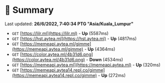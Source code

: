 # 📖 Summary
Last updated: **26/6/2022, 7:40:34 PTG "Asia/Kuala_Lumpur"**

- `GET` [https://lilr.ml](https://lilr.ml) - **Up** (5587ms)
- `GET` [https://hst.aytea.ml](https://hst.aytea.ml) - **Up** (4817ms)
- `GET` [https://memeapi.aytea.ml/gimme](https://memeapi.aytea.ml/gimme) - **Up** (4364ms)
- `GET` [https://color.aytea.ml/4b31d6.png](https://color.aytea.ml/4b31d6.png) - **Down** (4534ms)
- `GET` [https://memeapi.aytea.ml](https://memeapi.aytea.ml) - **Up** (320ms)
- `GET` [https://memeapi.aytea14.repl.co/gimme](https://memeapi.aytea14.repl.co/gimme) - **Up** (272ms)
